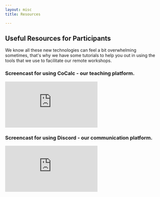 ```yaml
---
layout: misc
title: Resources

---
```

## Useful Resources for Participants

We know all these new technologies can feel a bit overwhelming sometimes, that's why we have some tutorials to help you out in using the tools that we use to facilitate our remote workshops.

### Screencast for using CoCalc - our teaching platform.

<div class="ytcontainer">
<iframe class="yt" src="https://www.youtube.com/embed/CRLxH-i-s8A" frameborder="0" allow="accelerometer; autoplay; encrypted-media; gyroscope; picture-in-picture" allowfullscreen></iframe>
</div>

### Screencast for using Discord - our communication platform.

<div class="ytcontainer">
<iframe class="yt" src="https://www.youtube.com/embed/2aCTzdPz_lQ" frameborder="0" allow="accelerometer; autoplay; encrypted-media; gyroscope; picture-in-picture" allowfullscreen></iframe>
</div>